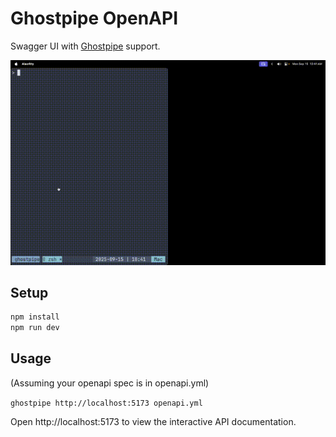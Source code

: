 # Ghostpipe OpenAPI

Swagger UI with [Ghostpipe](https://github.com/inputlogic/ghostpipe) support.

![Swagger Demo](demo.gif)

## Setup

```bash
npm install
npm run dev
```

## Usage

(Assuming your openapi spec is in openapi.yml)

`ghostpipe http://localhost:5173 openapi.yml`

Open http://localhost:5173 to view the interactive API documentation.
